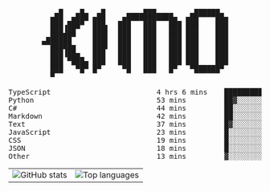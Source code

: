 <div align="center">
<pre>
   ▄█   ▄█▄  ▄█     ▄▄▄▄███▄▄▄▄    ▄██████▄ 
  ███ ▄███▀ ███   ▄██▀▀▀███▀▀▀██▄ ███    ███
  ███▐██▀   ███▌  ███   ███   ███ ███    ███
 ▄█████▀    ███▌  ███   ███   ███ ███    ███
▀▀█████▄    ███▌  ███   ███   ███ ███    ███
  ███▐██▄   ███   ███   ███   ███ ███    ███
  ███ ▀███▄ ███   ███   ███   ███ ███    ███
  ███   ▀█▀ █▀     ▀█   ███   █▀   ▀██████▀ 
  ▀                                         
</pre>
  

<!--START_SECTION:waka-->
<p align="center">
<pre>
TypeScript                         4 hrs 6 mins    ███████████▓░░░░░░░░░░░░░   46.26 %
Python                             53 mins         ██▓░░░░░░░░░░░░░░░░░░░░░░   10.02 %
C#                                 44 mins         ██░░░░░░░░░░░░░░░░░░░░░░░   08.37 %
Markdown                           42 mins         ██░░░░░░░░░░░░░░░░░░░░░░░   07.95 %
Text                               37 mins         █▓░░░░░░░░░░░░░░░░░░░░░░░   06.96 %
JavaScript                         23 mins         █░░░░░░░░░░░░░░░░░░░░░░░░   04.46 %
CSS                                19 mins         █░░░░░░░░░░░░░░░░░░░░░░░░   03.61 %
JSON                               18 mins         █░░░░░░░░░░░░░░░░░░░░░░░░   03.50 %
Other                              13 mins         ▓░░░░░░░░░░░░░░░░░░░░░░░░   02.45 %
</pre>
</p>
<!--END_SECTION:waka-->

<table align="center">
  <tr>
    <td valign="top">
      <img alt="GitHub stats"
           src="https://github-readme-stats.vercel.app/api?username=kim0chi&show_icons=true&hide_title=true&rank_icon=percentile&line_height=28&hide_border=true&theme=dark" />
    </td>
    <td valign="top">
      <img alt="Top languages"
           src="https://github-readme-stats.vercel.app/api/top-langs/?username=kim0chi&layout=compact&card_width=420&langs_count=8&hide_border=true&theme=dark" />
    </td>
  </tr>
</table>


